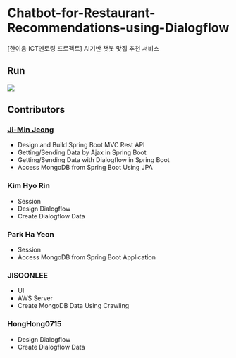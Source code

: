 # Chatbot-for-Restaurant-Recommendations-using-Dialogflow
[한이음 ICT멘토링 프로젝트] AI기반 챗봇 맛집 추천 서비스



Run
-----
<div>
  <img src="https://user-images.githubusercontent.com/46081831/104111499-be81b900-5325-11eb-9c40-e0064131165c.gif">
</div>


## Contributors
### [Ji-Min Jeong](https://github.com/jeomn/Chatbot-Recommend-Restaurant-using-Dialogflow)
* Design and Build Spring Boot MVC Rest API
* Getting/Sending Data by Ajax in Spring Boot
* Getting/Sending Data with Dialogflow in Spring Boot
* Access MongoDB from Spring Boot Using JPA

### Kim Hyo Rin
* Session
* Design Dialogflow
* Create Dialogflow Data

### Park Ha Yeon
* Session
* Access MongoDB from Spring Boot Application

### JISOONLEE
* UI
* AWS Server
* Create MongoDB Data Using Crawling

### HongHong0715
* Design Dialogflow
* Create Dialogflow Data
